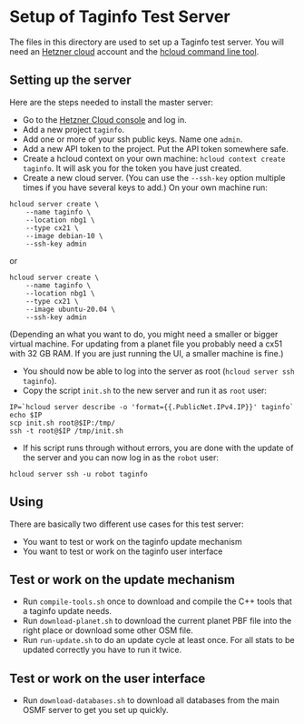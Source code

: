 
# Setup of Taginfo Test Server

The files in this directory are used to set up a Taginfo test server. You will
need an [Hetzner cloud](https://www.hetzner.com/cloud) account and the [hcloud
command line tool](https://github.com/hetznercloud/cli).

## Setting up the server

Here are the steps needed to install the master server:

* Go to the [Hetzner Cloud console](https://console.hetzner.cloud/) and log
  in.
* Add a new project `taginfo`.
* Add one or more of your ssh public keys. Name one `admin`.
* Add a new API token to the project. Put the API token somewhere safe.
* Create a hcloud context on your own machine: `hcloud context create taginfo`.
  It will ask you for the token you have just created.
* Create a new cloud server. (You can use the `--ssh-key` option multiple
  times if you have several keys to add.) On your own machine run:

```
hcloud server create \
    --name taginfo \
    --location nbg1 \
    --type cx21 \
    --image debian-10 \
    --ssh-key admin
```

or

```
hcloud server create \
    --name taginfo \
    --location nbg1 \
    --type cx21 \
    --image ubuntu-20.04 \
    --ssh-key admin
```

(Depending an what you want to do, you might need a smaller or bigger virtual
machine. For updating from a planet file you probably need a cx51 with 32 GB
RAM. If you are just running the UI, a smaller machine is fine.)

* You should now be able to log into the server as root (`hcloud server
  ssh taginfo`).
* Copy the script `init.sh` to the new server and run it as `root` user:

```
IP=`hcloud server describe -o 'format={{.PublicNet.IPv4.IP}}' taginfo`
echo $IP
scp init.sh root@$IP:/tmp/
ssh -t root@$IP /tmp/init.sh
```

* If his script runs through without errors, you are done with the update of
  the server and you can now log in as the `robot` user:

```
hcloud server ssh -u robot taginfo
```

## Using

There are basically two different use cases for this test server:

* You want to test or work on the taginfo update mechanism
* You want to test or work on the taginfo user interface

## Test or work on the update mechanism

* Run `compile-tools.sh` once to download and compile the C++ tools that
  a taginfo update needs.
* Run `download-planet.sh` to download the current planet PBF file into the
  right place or download some other OSM file.
* Run `run-update.sh` to do an update cycle at least once. For all stats to
  be updated correctly you have to run it twice.

## Test or work on the user interface

* Run `download-databases.sh` to download all databases from the main OSMF
  server to get you set up quickly.


